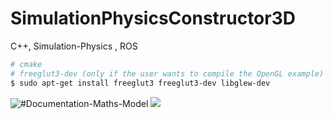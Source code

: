 # SimulationPhysicsConstructor3D
C++, Simulation-Physics , ROS


```bash
# cmake
# freeglut3-dev (only if the user wants to compile the OpenGL example)
$ sudo apt-get install freeglut3 freeglut3-dev libglew-dev
```

![#Documentation-Maths-Model](https://drive.google.com/file/d/1vnBCKneb_Uul7PrCeuDM9b7GgOLJEZJV/view) ![](https://pub.mdpi-res.com/drones/drones-06-00036/article_deploy/html/images/drones-06-00036-g001.png?1643360732)




